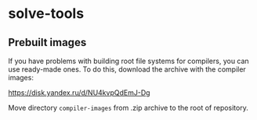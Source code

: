 # solve-tools

## Prebuilt images

If you have problems with building root file systems for compilers, you can use ready-made ones. 
To do this, download the archive with the compiler images:

https://disk.yandex.ru/d/NU4kvpQdEmJ-Dg

Move directory `compiler-images` from .zip archive to the root of repository.
